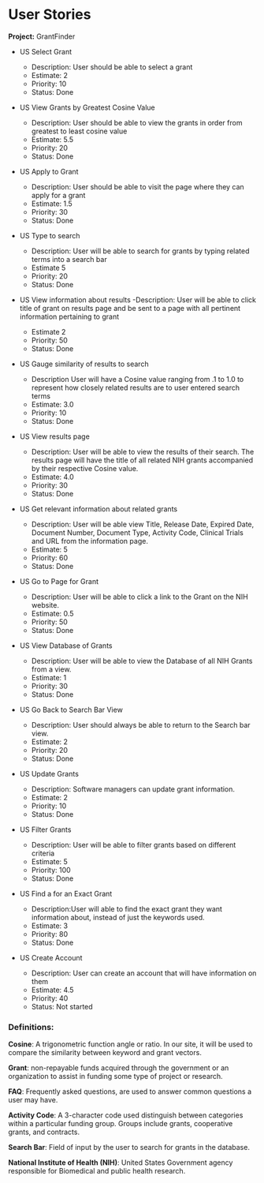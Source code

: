 # User Stories

**Project:** GrantFinder


- US Select Grant
  - Description: User should be able to select a grant
  - Estimate: 2
  - Priority: 10 
  - Status: Done

- US View Grants by Greatest Cosine Value
  - Description: User should be able to view the grants in order from greatest to least cosine value
  - Estimate: 5.5 
  - Priority: 20 
  - Status: Done 

- US Apply to Grant
  - Description: User should be able to visit the page where they can apply for a grant
  - Estimate: 1.5
  - Priority: 30 
  - Status: Done 

- US Type to search
  - Description: User will be able to search for grants by typing related terms into a search bar 
  - Estimate 5 
  - Priority: 20
  - Status: Done

- US View information about results
  -Description: User will be able to click title of grant on results page and be sent to a page with all pertinent information pertaining to grant
  - Estimate 2
  - Priority: 50
  - Status: Done

- US Gauge similarity of results to search 
  - Description User will have a Cosine value ranging from .1 to 1.0 to represent how closely related results are to user entered search terms
  - Estimate: 3.0
  - Priority: 10
  - Status: Done


- US View results page
  - Description: User will be able to view the results of their search. The results page will have the title of all related NIH grants accompanied by their respective Cosine value.
  - Estimate: 4.0
  - Priority: 30
  - Status: Done

- US Get relevant information about related grants 
  - Description: User will be able view Title, Release Date, Expired Date, Document Number, Document Type, Activity Code, Clinical Trials and URL from the information page.
  - Estimate: 5
  - Priority: 60
  - Status: Done

- US Go to Page for Grant
  - Description: User will be able to click a link to the Grant on the NIH website.
  - Estimate: 0.5
  - Priority: 50
  - Status: Done

- US View Database of Grants
  - Description: User will be able to view the Database of all NIH Grants from a view.
  - Estimate: 1
  - Priority: 30
  - Status: Done

- US Go Back to Search Bar View
  - Description: User should always be able to return to the Search bar view.
  - Estimate: 2
  - Priority: 20
  - Status: Done

- US Update Grants
  - Description: Software managers can update grant information.
  - Estimate: 2
  - Priority: 10
  - Status: Done

- US Filter Grants
  - Description: User will be able to filter grants based on different criteria
  - Estimate: 5
  - Priority: 100
  - Status: Done

- US Find a for an Exact Grant
  - Description:User will able to find the exact grant they want information about, instead of just the keywords used.
  - Estimate: 3
  - Priority: 80
  - Status: Done

- US Create Account
  - Description: User can create an account that will have information on them
  - Estimate: 4.5
  - Priority:  40
  - Status: Not started


### Definitions:

**Cosine**: A trigonometric function angle or ratio. In our site, it will be used to compare the similarity between keyword and grant vectors.

**Grant**: non-repayable funds acquired through the government or an organization to assist in funding some type of project or research.

**FAQ**: Frequently asked questions, are used to answer common questions a user may have.

**Activity Code**: A 3-character code used distinguish between categories within a particular funding group.  Groups include grants, cooperative grants, and contracts.

**Search Bar**: Field of input by the user to search for grants in the database.

**National Institute of Health (NIH)**: United States Government agency responsible for Biomedical and public health research.
